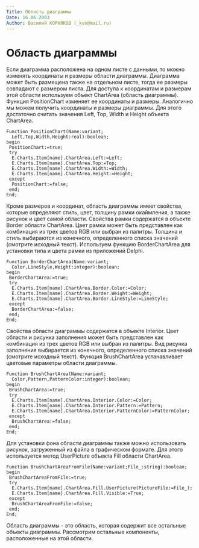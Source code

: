 ```yaml
---
Title: Область диаграммы
Date: 16.06.2003
Author: Василий КОРНЯКОВ (_kvn@mail.ru)
---
```



Область диаграммы
=================

Если диаграмма расположена на одном листе с данными, то можно изменять
координаты и размеры области диаграммы. Диаграмма может быть размещена
также на отдельном листе, тогда ее размеры совпадают с размером листа.
Для доступа к координатам и размерам этой области используем объект
ChartArea (область диаграммы). Функция PositionChart изменяет ее
координаты и размеры. Аналогично мы можем получить координаты и размеры
диаграммы. Для этого достаточно считать значения Left, Top, Width и
Height объекта ChartArea.

    Function PositionChart(Name:variant;
      Left,Top,Width,Height:real):boolean;
    begin
     PositionChart:=true;
     try
      E.Charts.Item[name].ChartArea.Left:=Left;
      E.Charts.Item[name].ChartArea.Top:=Top;
      E.Charts.Item[name].ChartArea.Width:=Width;
      E.Charts.Item[name].ChartArea.Height:=Height;
     except
      PositionChart:=false;
     end;
    End;

 

Кроме размеров и координат, область диаграммы имеет свойства, которые
определяют стиль, цвет, толщину рамки окаймления, а также рисунок и цвет
самой области. Свойства рамки содержатся в объекте Border области
ChartArea. Цвет рамки может быть представлен как комбинация из трех
цветов RGB или выбран из палитры. Толщина и стиль выбираются из
конечного, определенного списка значений (смотрите исходный текст).
Используем функцию BorderChartArea для установки типа и цвета рамки из
приложений Delphi.

    Function BorderChartArea(Name:variant;
      Color,LineStyle,Weight:integer):boolean;
    begin
     BorderChartArea:=true;
     try
      E.Charts.Item[name].ChartArea.Border.Color:=Color;
      E.Charts.Item[name].ChartArea.Border.Weight:=Weight;
      E.Charts.Item[name].ChartArea.Border.LineStyle:=LineStyle;
     except
      BorderChartArea:=false;
     end;
    End;

 

Свойства области диаграммы содержатся в объекте Interior. Цвет области и
рисунка заполнения может быть представлен как комбинация из трех цветов
RGB или выбран из палитры. Вид рисунка заполнения выбирается из
конечного, определенного списка значений (смотрите исходный текст).
Функция BrushChartArea устанавливает цветовые параметры области
диаграммы.

    Function BrushChartArea(Name:variant;
      Color,Pattern,PatternColor:integer):boolean;
    begin
     BrushChartArea:=true;
     try
      E.Charts.Item[name].ChartArea.Interior.Color:=Color;
      E.Charts.Item[name].ChartArea.Interior.Pattern:=Pattern;
      E.Charts.Item[name].ChartArea.Interior.PatternColor:=PatternColor;
     except
      BrushChartArea:=false;
     end;
    End;

 

Для установки фона области диаграммы также можно использовать рисунок,
загруженный из файла в графическом формате. Для этого используется метод
UserPicture объекта Fill области ChartArea.

    Function BrushChartAreaFromFile(Name:variant;File_:string):boolean;
    begin
     BrushChartAreaFromFile:=true;
     try
      E.Charts.Item[name].ChartArea.Fill.UserPicture(PictureFile:=File_);
      E.Charts.Item[name].ChartArea.Fill.Visible:=True;
     except
      BrushChartAreaFromFile:=false;
     end;
    End;

 
Область диаграммы - это область, которая содержит все остальные объекты
диаграммы. Рассмотрим остальные компоненты, расположенные на этой
области.
